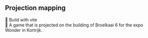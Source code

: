 ## Projection mapping

🚀 Build with vite <br>
🎯 A game that is projected on the building of Broelkaai 6 for the expo Wonder in Kortrijk.<br>
